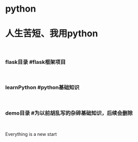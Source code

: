 # python
<h1>人生苦短、我用python</h1></br>
<h3>flask目录   #flask框架项目</h3></br>
<h3>learnPython #python基础知识</h3></br>
<h3>demo目录    #为以前胡乱写的杂碎基础知识，后续会删除</h3></br>
 <p>Everything is a new start</p>


